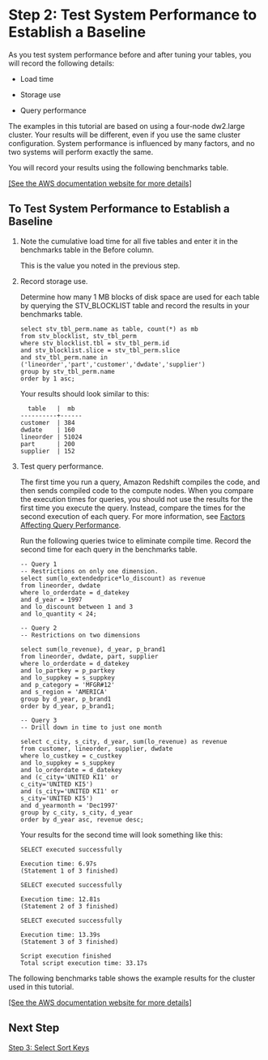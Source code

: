 # Step 2: Test System Performance to Establish a Baseline<a name="tutorial-tuning-tables-test-performance"></a>

As you test system performance before and after tuning your tables, you will record the following details:

+ Load time 

+ Storage use 

+ Query performance 

The examples in this tutorial are based on using a four\-node dw2\.large cluster\. Your results will be different, even if you use the same cluster configuration\. System performance is influenced by many factors, and no two systems will perform exactly the same\.

You will record your results using the following benchmarks table\.

[\[See the AWS documentation website for more details\]](http://docs.aws.amazon.com/redshift/latest/dg/tutorial-tuning-tables-test-performance.html)

## To Test System Performance to Establish a Baseline<a name="tutorial-tuning-tables-to-test-performance"></a>

1. Note the cumulative load time for all five tables and enter it in the benchmarks table in the Before column\. 

   This is the value you noted in the previous step\.

1. Record storage use\. 

   Determine how many 1 MB blocks of disk space are used for each table by querying the STV\_BLOCKLIST table and record the results in your benchmarks table\. 

   ```
   select stv_tbl_perm.name as table, count(*) as mb
   from stv_blocklist, stv_tbl_perm
   where stv_blocklist.tbl = stv_tbl_perm.id
   and stv_blocklist.slice = stv_tbl_perm.slice
   and stv_tbl_perm.name in ('lineorder','part','customer','dwdate','supplier')
   group by stv_tbl_perm.name
   order by 1 asc;
   ```

   Your results should look similar to this:

   ```
     table   |  mb
   ----------+------
   customer  | 384
   dwdate    | 160
   lineorder | 51024
   part      | 200
   supplier  | 152
   ```

1. Test query performance\.

   The first time you run a query, Amazon Redshift compiles the code, and then sends compiled code to the compute nodes\. When you compare the execution times for queries, you should not use the results for the first time you execute the query\. Instead, compare the times for the second execution of each query\. For more information, see [Factors Affecting Query Performance](c-query-performance.md)\.

   Run the following queries twice to eliminate compile time\. Record the second time for each query in the benchmarks table\. 

   ```
   -- Query 1
   -- Restrictions on only one dimension. 
   select sum(lo_extendedprice*lo_discount) as revenue
   from lineorder, dwdate
   where lo_orderdate = d_datekey
   and d_year = 1997 
   and lo_discount between 1 and 3 
   and lo_quantity < 24;
   
   -- Query 2
   -- Restrictions on two dimensions 
   
   select sum(lo_revenue), d_year, p_brand1
   from lineorder, dwdate, part, supplier
   where lo_orderdate = d_datekey
   and lo_partkey = p_partkey
   and lo_suppkey = s_suppkey
   and p_category = 'MFGR#12'
   and s_region = 'AMERICA'
   group by d_year, p_brand1
   order by d_year, p_brand1;
   
   -- Query 3
   -- Drill down in time to just one month 
   
   select c_city, s_city, d_year, sum(lo_revenue) as revenue 
   from customer, lineorder, supplier, dwdate
   where lo_custkey = c_custkey
   and lo_suppkey = s_suppkey
   and lo_orderdate = d_datekey
   and (c_city='UNITED KI1' or
   c_city='UNITED KI5')
   and (s_city='UNITED KI1' or
   s_city='UNITED KI5')
   and d_yearmonth = 'Dec1997'
   group by c_city, s_city, d_year
   order by d_year asc, revenue desc;
   ```

   Your results for the second time will look something like this:

   ```
   SELECT executed successfully
   
   Execution time: 6.97s
   (Statement 1 of 3 finished)
   
   SELECT executed successfully
   
   Execution time: 12.81s
   (Statement 2 of 3 finished)
   
   SELECT executed successfully
   
   Execution time: 13.39s
   (Statement 3 of 3 finished)
   
   Script execution finished
   Total script execution time: 33.17s
   ```

The following benchmarks table shows the example results for the cluster used in this tutorial\.

[\[See the AWS documentation website for more details\]](http://docs.aws.amazon.com/redshift/latest/dg/tutorial-tuning-tables-test-performance.html)

## Next Step<a name="w3ab1c13c15c14"></a>

[Step 3: Select Sort Keys](tutorial-tuning-tables-sort-keys.md)